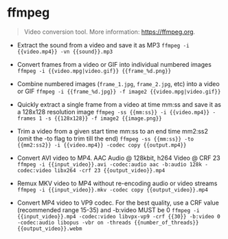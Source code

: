# ffmpeg
> Video conversion tool.
> More information: <https://ffmpeg.org>.

- Extract the sound from a video and save it as MP3
`ffmpeg -i {{video.mp4}} -vn {{sound}}.mp3`

- Convert frames from a video or GIF into individual numbered images
`ffmpeg -i {{video.mpg|video.gif}} {{frame_%d.png}}`

- Combine numbered images (`frame_1.jpg`, `frame_2.jpg`, etc) into a video or GIF
`ffmpeg -i {{frame_%d.jpg}} -f image2 {{video.mpg|video.gif}}`

- Quickly extract a single frame from a video at time mm:ss and save it as a 128x128 resolution image
`ffmpeg -ss {{mm:ss}} -i {{video.mp4}} -frames 1 -s {{128x128}} -f image2 {{image.png}}`

- Trim a video from a given start time mm:ss to an end time mm2:ss2 (omit the -to flag to trim till the end)
`ffmpeg -ss {{mm:ss}} -to {{mm2:ss2}} -i {{video.mp4}} -codec copy {{output.mp4}}`

- Convert AVI video to MP4. AAC Audio @ 128kbit, h264 Video @ CRF 23
`ffmpeg -i {{input_video}}.avi -codec:audio aac -b:audio 128k -codec:video libx264 -crf 23 {{output_video}}.mp4`

- Remux MKV video to MP4 without re-encoding audio or video streams
`ffmpeg -i {{input_video}}.mkv -codec copy {{output_video}}.mp4`

- Convert MP4 video to VP9 codec. For the best quality, use a CRF value (recommended range 15-35) and -b:video MUST be 0
`ffmpeg -i {{input_video}}.mp4 -codec:video libvpx-vp9 -crf {{30}} -b:video 0 -codec:audio libopus -vbr on -threads {{number_of_threads}} {{output_video}}.webm`
